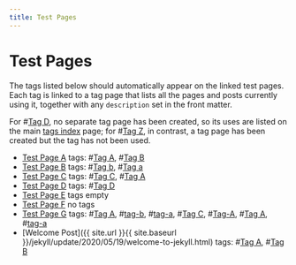```yaml
---
title: Test Pages
---
```

# Test Pages

The tags listed below should automatically appear on the linked test pages.
Each tag is linked to a tag page that lists all the pages and posts currently 
using it, together with any `description` set in the front matter.

For #[Tag D], no separate tag page has been created, so its uses are listed
on the main [tags index] page; for #[Tag Z], in contrast, a tag page has been
created but the tag has not been used.

- [Test Page A](test-a.html) tags: #[Tag A], #[Tag B]
- [Test Page B](test-b.html) tags: #[Tag b], #[Tag a]
- [Test Page C](test-c.html) tags: #[Tag C], #[Tag A]
- [Test Page D](test-d.html) tags: #[Tag D]
- [Test Page E](test-e.html) tags empty
- [Test Page F](test-f.html) no tags
- [Test Page G](test-g.html) tags: #[Tag A], #[tag-b], #[tag-a], #[Tag C], #[Tag-A], #[Tag A], #[tag-a]
- [Welcome Post]({{ site.url }}{{ site.baseurl }}/jekyll/update/2020/05/19/welcome-to-jekyll.html) tags: #[Tag A], #[Tag B]

[Tags Index]: /tag/
[tag-a]: /tag/tag-a.html
[Tag A]: /tag/tag-a.html
[tag-b]: /tag/tag-b.html
[Tag B]: /tag/tag-b.html
[Tag C]: /tag/tag-c.html
[Tag D]: /tag/#tag-d.html
[Tag Z]: /tag/tag-z.html
